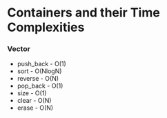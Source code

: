 # Containers and their Time Complexities 

### Vector
* push_back       -         O(1)
* sort            -         O(NlogN)
* reverse         -         O(N)
* pop_back        -         O(1)
* size            -         O(1)
* clear           -         O(N)
* erase           -         O(N)
